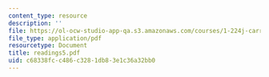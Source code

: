 ```yaml
---
content_type: resource
description: ''
file: https://ol-ocw-studio-app-qa.s3.amazonaws.com/courses/1-224j-carrier-systems-fall-2003/c68338fcc486c3281db83e1c36a32bb0_readings5.pdf
file_type: application/pdf
resourcetype: Document
title: readings5.pdf
uid: c68338fc-c486-c328-1db8-3e1c36a32bb0
---
```

